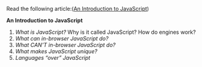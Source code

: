 Read the following article:([An Introduction to JavaScript](https://javascript.info/intro))

**An Introduction to JavaScript**

1) *What is JavaScript?*
    Why is it called JavaScript?
    How do engines work?
2) *What can in-browser JavaScript do?*
3) *What CAN’T in-browser JavaScript do?*
4) *What makes JavaScript unique?*
5) *Languages “over” JavaScript*
